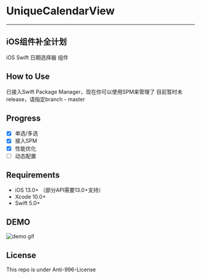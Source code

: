 # UniqueCalendarView

---
iOS组件补全计划
---

iOS Swift 日期选择器 组件

## How to Use

已接入Swift Package Manager，现在你可以使用SPM来管理了
目前暂时未release，请指定branch - master

## Progress

- [x] 单选/多选
- [x] 接入SPM
- [x] 性能优化
- [ ] 动态配置

## Requirements

- iOS 13.0+ （部分API需要13.0+支持）
- Xcode 10.0+
- Swift 5.0+

## DEMO
![demo gif](https://macsed.oss-cn-hangzhou.aliyuncs.com/GitHub/UniqueCalendarView/UCVDemo.gif)

## License

This repo is under Anti-996-License
